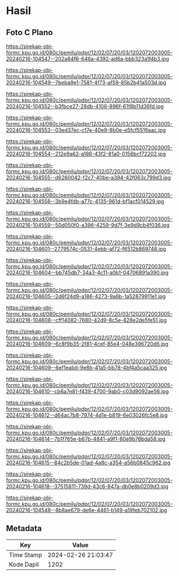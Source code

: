 # Hasil

## Foto C Plano

https://sirekap-obj-formc.kpu.go.id/080c/pemilu/pdpr/12/02/07/20/03/1202072003005-20240216-104547--202a84f6-646a-4392-ad6a-bbb323a1f4b3.jpg

https://sirekap-obj-formc.kpu.go.id/080c/pemilu/pdpr/12/02/07/20/03/1202072003005-20240216-104549--7beba9e1-7581-4f73-af59-85b2b41a503d.jpg

https://sirekap-obj-formc.kpu.go.id/080c/pemilu/pdpr/12/02/07/20/03/1202072003005-20240216-104552--b3fbce27-28db-4106-896f-61f8b11d36fd.jpg

https://sirekap-obj-formc.kpu.go.id/080c/pemilu/pdpr/12/02/07/20/03/1202072003005-20240216-104553--03ed37ec-c17e-40e9-8b0e-e5fcf5516aac.jpg

https://sirekap-obj-formc.kpu.go.id/080c/pemilu/pdpr/12/02/07/20/03/1202072003005-20240216-104554--212e9a62-a186-43f2-81a0-0156bcf72202.jpg

https://sirekap-obj-formc.kpu.go.id/080c/pemilu/pdpr/12/02/07/20/03/1202072003005-20240216-104555--d6260042-f2c7-40be-a394-42f063c799d3.jpg

https://sirekap-obj-formc.kpu.go.id/080c/pemilu/pdpr/12/02/07/20/03/1202072003005-20240216-104558--3b9e4fdb-a77c-4135-961d-bf1acf014529.jpg

https://sirekap-obj-formc.kpu.go.id/080c/pemilu/pdpr/12/02/07/20/03/1202072003005-20240216-104559--50d050f0-a396-4259-9d7f-3e9d9cb4f036.jpg

https://sirekap-obj-formc.kpu.go.id/080c/pemilu/pdpr/12/02/07/20/03/1202072003005-20240216-104601--2779574c-0531-4ebb-af72-f6512b869748.jpg

https://sirekap-obj-formc.kpu.go.id/080c/pemilu/pdpr/12/02/07/20/03/1202072003005-20240216-104604--bb745db7-34a3-4c11-a0b1-04706891a390.jpg

https://sirekap-obj-formc.kpu.go.id/080c/pemilu/pdpr/12/02/07/20/03/1202072003005-20240216-104605--2d6f24d9-a186-4273-9a6b-1a52879911e1.jpg

https://sirekap-obj-formc.kpu.go.id/080c/pemilu/pdpr/12/02/07/20/03/1202072003005-20240216-104608--cff14082-7680-42d9-8c5e-828e2de5fe51.jpg

https://sirekap-obj-formc.kpu.go.id/080c/pemilu/pdpr/12/02/07/20/03/1202072003005-20240216-104609--6c8f9b35-2f81-4cef-85e4-048e396720d6.jpg

https://sirekap-obj-formc.kpu.go.id/080c/pemilu/pdpr/12/02/07/20/03/1202072003005-20240216-104609--6ef1eabd-9e8b-41a5-bb78-4bf4a5caa325.jpg

https://sirekap-obj-formc.kpu.go.id/080c/pemilu/pdpr/12/02/07/20/03/1202072003005-20240216-104610--cb6a7e81-f439-4700-9ab0-c03d9092ae56.jpg

https://sirekap-obj-formc.kpu.go.id/080c/pemilu/pdpr/12/02/07/20/03/1202072003005-20240216-104612--d64ac7b8-7974-4d1e-b819-6e03026fc5e8.jpg

https://sirekap-obj-formc.kpu.go.id/080c/pemilu/pdpr/12/02/07/20/03/1202072003005-20240216-104614--7b1f765e-b67b-4841-a9f1-80e9b76bda58.jpg

https://sirekap-obj-formc.kpu.go.id/080c/pemilu/pdpr/12/02/07/20/03/1202072003005-20240216-104615--84c2b5de-01ad-4a8c-a354-a56b0845c962.jpg

https://sirekap-obj-formc.kpu.go.id/080c/pemilu/pdpr/12/02/07/20/03/1202072003005-20240216-104618--37515811-739d-43c6-847a-db0e8b0209d3.jpg

https://sirekap-obj-formc.kpu.go.id/080c/pemilu/pdpr/12/02/07/20/03/1202072003005-20240216-104548--8b8ae679-de6e-4461-b149-a19feb702102.jpg


## Metadata

| Key        | Value               |
| ---------- | ------------------- |
| Time Stamp | 2024-02-26 21:03:47 |
| Kode Dapil | 1202                |



